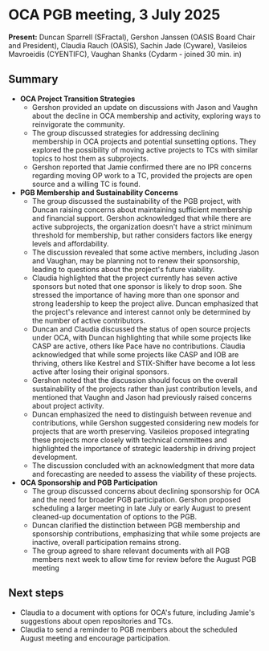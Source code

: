 # OCA PGB meeting, 3 July 2025

**Present:** Duncan Sparrell (SFractal), Gershon Janssen (OASIS Board Chair and President), Claudia Rauch (OASIS), Sachin Jade (Cyware), Vasileios Mavroeidis (CYENTIFC), Vaughan Shanks (Cydarm \- joined 30 min. in)

## Summary

* **OCA Project Transition Strategies**  
  * Gershon provided an update on discussions with Jason and Vaughn about the decline in OCA membership and activity, exploring ways to reinvigorate the community.   
  * The group discussed strategies for addressing declining membership in OCA projects and potential sunsetting options. They explored the possibility of moving active projects to TCs with similar topics to host them as subprojects.  
  * Gershon reported that Jamie confirmed there are no IPR concerns regarding moving OP work to a TC, provided the projects are open source and a willing TC is found.  
* **PGB Membership and Sustainability Concerns**  
  * The group discussed the sustainability of the PGB project, with Duncan raising concerns about maintaining sufficient membership and financial support. Gershon acknowledged that while there are active subprojects, the organization doesn't have a strict minimum threshold for membership, but rather considers factors like energy levels and affordability.  
  * The discussion revealed that some active members, including Jason and Vaughan, may be planning not to renew their sponsorship, leading to questions about the project's future viability.  
  * Claudia highlighted that the project currently has seven active sponsors but noted that one sponsor is likely to drop soon. She stressed the importance of having more than one sponsor and strong leadership to keep the project alive. Duncan emphasized that the project's relevance and interest cannot only be determined by the number of active contributors.  
  * Duncan and Claudia discussed the status of open source projects under OCA, with Duncan highlighting that while some projects like CASP are active, others like Pace have no contributions. Claudia acknowledged that while some projects like CASP and IOB are thriving, others like Kestrel and STIX-Shifter have become a lot less active after losing their original sponsors.   
  * Gershon noted that the discussion should focus on the overall sustainability of the projects rather than just contribution levels, and mentioned that Vaughn and Jason had previously raised concerns about project activity.  
  * Duncan emphasized the need to distinguish between revenue and contributions, while Gershon suggested considering new models for projects that are worth preserving. Vasileios proposed integrating these projects more closely with technical committees and highlighted the importance of strategic leadership in driving project development.  
  * The discussion concluded with an acknowledgment that more data and forecasting are needed to assess the viability of these projects.  
* **OCA Sponsorship and PGB Participation**	  
  * The group discussed concerns about declining sponsorship for OCA and the need for broader PGB participation. Gershon proposed scheduling a larger meeting in late July or early August to present cleaned-up documentation of options to the PGB.   
  * Duncan clarified the distinction between PGB membership and sponsorship contributions, emphasizing that while some projects are inactive, overall participation remains strong.  
  * The group agreed to share relevant documents with all PGB members next week to allow time for review before the August PGB meeting  
    

## Next steps

* Claudia to a document with options for OCA's future, including Jamie's suggestions about open repositories and TCs.  
* Claudia to send a reminder to PGB members about the scheduled August meeting and encourage participation.

